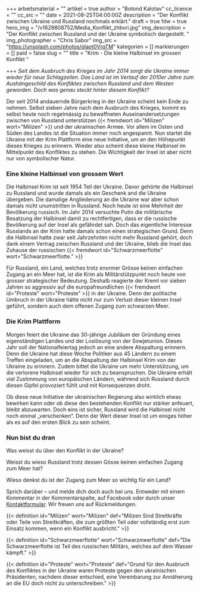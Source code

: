 +++
arbeitsmaterial = ""
artikel = true
author = "Botond Kalotav"
cc_licence = ""
cc_src = ""
date = 2021-08-25T04:00:00Z
description = "Der Konflikt zwischen Ukraine und Russland nochmals erklärt."
draft = true
fdw = true
hero_img = "/v1629808752/Media_Konflikt_zhbvri.jpg"
img_description = "Der Konflikt zwischen Russland und der Ukraine symbolisch dargestellt. "
img_photographer = "Chris Sabor"
img_src = "https://unsplash.com/photos/qlaot0VrqTM"
kategorien = []
markierungen = []
paid = false
slug = ""
title = "Krim - Die kleine Halbinsel im grossen Konflikt "

+++
_Seit dem Ausbruch des Krieges im Jahr 2014 sorgt die Ukraine immer wieder für neue Schlagzeilen. Das Land ist im Verlauf der 2010er Jahre zum Aushängeschild des Konfliktes zwischen Russland und dem Westen geworden. Doch was genau steckt hinter diesem Konflikt?_

Der seit 2014 andauernde Bürgerkrieg in der Ukraine scheint kein Ende zu nehmen. Selbst sieben Jahre nach dem Ausbruch des Krieges, kommt es selbst heute noch regelmässig zu bewaffneten Auseinandersetzungen zwischen von Russland unterstützen {{< fremdwort id="Milizen" wort="Milizen" >}} und der ukrainischen Armee. Vor allem im Osten und Süden des Landes ist die Situation immer noch angespannt. Nun startet die Ukraine mit der Krim Plattform eine neue Initiative, um an den Höhepunkt dieses Krieges zu erinnern. Wieder also scheint diese kleine Halbinsel im Mittelpunkt des Konfliktes zu stehen. Die Wichtigkeit der Insel ist aber nicht nur von symbolischer Natur.

### Eine kleine Halbinsel von grossem Wert

Die Halbinsel Krim ist seit 1954 Teil der Ukraine. Davor gehörte die Halbinsel zu Russland und wurde damals als ein Geschenk and die Ukraine übergeben. Die damalige Angliederung an die Ukraine war aber schon damals nicht unumstritten in Russland. Noch heute ist eine Mehrheit der Bevölkerung russisch. Im Jahr 2014 versuchte Putin die militärische Besatzung der Halbinsel damit zu rechtfertigen, dass er die russische Bevölkerung auf der Insel als gefährdet sah. Doch das eigentliche Interesse Russlands an der Krim hatte damals schon einen strategischen Grund. Denn die Halbinsel hatte zwar seit Jahrzehnten nicht mehr Russland gehört, doch dank einem Vertrag zwischen Russland und der Ukraine, blieb die Insel das Zuhause der russischen {{< fremdwort id="Schwarzmeerflotte" wort="Schwarzmeerflotte." >}}

Für Russland, ein Land, welches trotz enormer Grösse keinen einfachen Zugang an ein Meer hat, ist die Krim als Militärstützpunkt noch heute von grosser strategischer Bedeutung. Deshalb reagierte der Kreml vor sieben Jahren so aggressiv auf die europafreundlichen {{< fremdwort id="Proteste" wort="Proteste" >}} in der Ukraine. Denn der politische Umbruch in der Ukraine hätte nicht nur zum Verlust dieser kleinen Insel geführt, sondern auch dem offenen Zugang zum schwarzen Meer.

### Die Krim Plattform

Morgen feiert die Ukraine das 30-jährige Jubiläum der Gründung eines eigenständigen Landes und der Loslösung von der Sowjetunion. Dieses Jahr soll der Nationalfeiertag jedoch an eine andere Abspaltung erinnern. Denn die Ukraine hat diese Woche Politiker aus 45 Ländern zu einem Treffen eingeladen, um an die Abspaltung der Halbinsel Krim von der Ukraine zu erinnern. Zudem bittet die Ukraine um mehr Unterstützung, um die verlorene Halbinsel wieder für sich zu beanspruchen. Die Ukraine erhält viel Zustimmung von europäischen Ländern, während sich Russland durch diesen Gipfel provoziert fühlt und mit Konsequenzen droht.

Ob diese neue Initiative der ukrainischen Regierung also wirklich etwas bewirken kann oder ob diese den bestehenden Konflikt nur stärker anfeuert, bleibt abzuwarten. Doch eins ist sicher, Russland wird die Halbinsel nicht noch einmal „verschenken“. Denn der Wert dieser Insel ist um einiges höher als es auf den ersten Blick zu sein scheint.

### Nun bist du dran

Was weisst du über den Konflikt in der Ukraine?

Weisst du wieso Russland trotz dessen Gösse keinen einfachen Zugang zum Meer hat?

Wieso denkst du ist der Zugang zum Meer so wichtig für ein Land?

Sprich darüber – und melde dich doch auch bei uns. Entweder mit einem Kommentar in der Kommentarspalte, auf Facebook oder durch unser [Kontaktformular](https://www.chinderzytig.ch/kontakt/). Wir freuen uns auf Rückmeldungen.

{{< definition id="Milizen" wort="Milizen" def="Milizen Sind Streitkräfte oder Teile von Streitkräften, die zum größten Teil oder vollständig erst zum Einsatz kommen, wenn ein Konflikt ausbricht." >}}

{{< definition id="Schwarzmeerflotte" wort="Schwarzmeerflotte" def="Die Schwarzmeerflotte ist Teil des russischen Militärs, welches auf dem Wasser kämpft." >}}

{{< definition id="Proteste" wort="Proteste" def="Grund für den Ausbruch des Konfliktes in der Ukraine waren Proteste gegen den ukrainischen Präsidenten, nachdem dieser entschied, eine Vereinbarung zur Annäherung an die EU doch nicht zu unterschreiben." >}}
